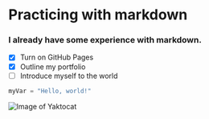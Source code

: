 # Practicing with markdown
### I already have some experience with markdown.

- [x] Turn on GitHub Pages
- [x] Outline my portfolio
- [ ] Introduce myself to the world

``` python
myVar = "Hello, world!"
```


![Image of Yaktocat](https://octodex.github.com/images/yaktocat.png)
